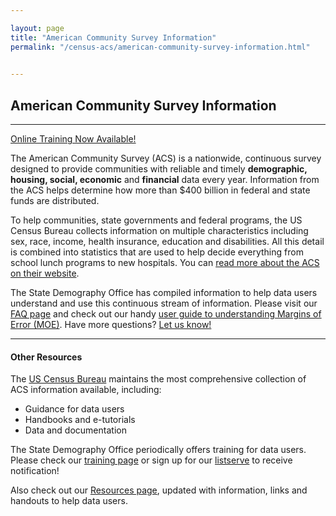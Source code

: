 ```yaml
---

layout: page
title: "American Community Survey Information"
permalink: "/census-acs/american-community-survey-information.html"

    
---
```

## American Community Survey Information
- - -
[Online Training Now Available!](/demography/training.html)

The American Community Survey (ACS) is a nationwide, continuous survey designed to provide communities with reliable and timely **demographic, housing, social, economic** and **financial** data every year. Information from the ACS helps determine how more than $400 billion in federal and state funds are distributed.

To help communities, state governments and federal programs, the US Census Bureau collects information on multiple characteristics including sex, race, income, health insurance, education and disabilities. All this detail is combined into statistics that are used to help decide everything from school lunch programs to new hospitals. You can [read more about the ACS on their website](http://www.census.gov/programs-surveys/acs/).

The State Demography Office has compiled information to help data users understand and use this continuous stream of information. Please visit our [FAQ page](/census-acs/american-community-survey-frequently-asked-questions.html) and check out our handy [user guide to understanding Margins of Error (MOE)](/demography/understanding-margins-error.html). Have more questions? [Let us know!](mailto:barbara.musick@state.co.us)
- - -
#### Other Resources

The [US Census Bureau](http://www.census.gov/en.html) maintains the most comprehensive collection of ACS information available, including:
- Guidance for data users
- Handbooks and e-tutorials
- Data and documentation

The State Demography Office periodically offers training for data users. Please check our [training page](/demography/training.html) or sign up for our [listserve](https://dola.colorado.gov/list_server/demography_signup.jsf) to receive notification!

Also check out our [Resources page](/demography/resources.html), updated with information, links and handouts to help data users.